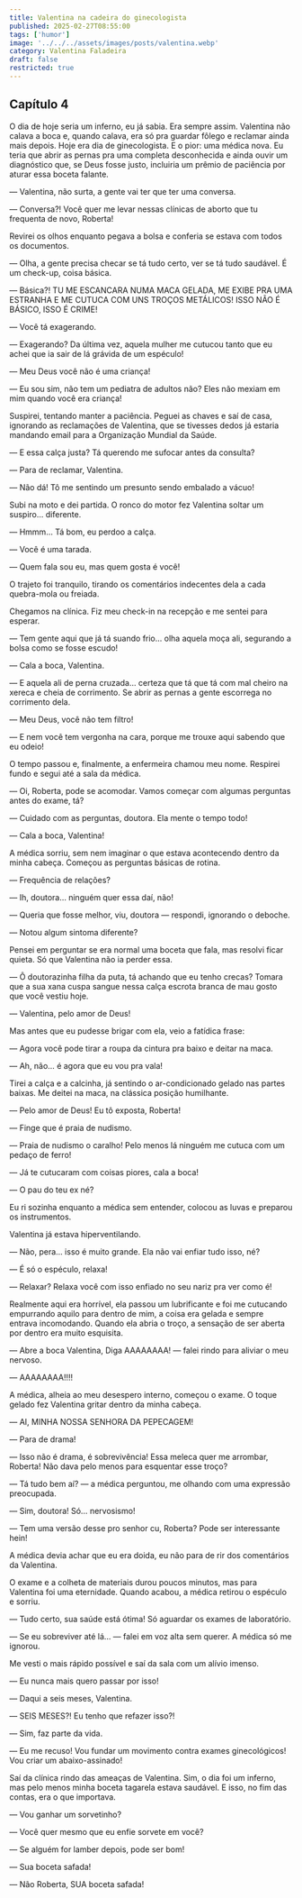 ```yaml
---
title: Valentina na cadeira do ginecologista
published: 2025-02-27T08:55:00
tags: ['humor']
image: '../../../assets/images/posts/valentina.webp'
category: Valentina Faladeira
draft: false
restricted: true
---
```


## Capítulo 4

O dia de hoje seria um inferno, eu já sabia. Era sempre assim. Valentina não calava a boca e, quando calava, era só pra guardar fôlego e reclamar ainda mais depois. Hoje era dia de ginecologista. E o pior: uma médica nova. Eu teria que abrir as pernas pra uma completa desconhecida e ainda ouvir um diagnóstico que, se Deus fosse justo, incluiria um prêmio de paciência por aturar essa boceta falante.

— Valentina, não surta, a gente vai ter que ter uma conversa.

— Conversa?! Você quer me levar nessas clínicas de aborto que tu frequenta de novo, Roberta!

Revirei os olhos enquanto pegava a bolsa e conferia se estava com todos os documentos.

— Olha, a gente precisa checar se tá tudo certo, ver se tá tudo saudável. É um check-up, coisa básica.

— Básica?! TU ME ESCANCARA NUMA MACA GELADA, ME EXIBE PRA UMA ESTRANHA E ME CUTUCA COM UNS TROÇOS METÁLICOS! ISSO NÃO É BÁSICO, ISSO É CRIME!

— Você tá exagerando.

— Exagerando? Da última vez, aquela mulher me cutucou tanto que eu achei que ia sair de lá grávida de um espéculo!

— Meu Deus você não é uma criança!

— Eu sou sim, não tem um pediatra de adultos não? Eles não mexiam em mim quando você era criança!

Suspirei, tentando manter a paciência. Peguei as chaves e saí de casa, ignorando as reclamações de Valentina, que se tivesses dedos já estaria mandando email para a Organização Mundial da Saúde.

— E essa calça justa? Tá querendo me sufocar antes da consulta?

— Para de reclamar, Valentina.

— Não dá! Tô me sentindo um presunto sendo embalado a vácuo!

Subi na moto e dei partida. O ronco do motor fez Valentina soltar um suspiro… diferente.

— Hmmm… Tá bom, eu perdoo a calça.

— Você é uma tarada.

— Quem fala sou eu, mas quem gosta é você!

O trajeto foi tranquilo, tirando os comentários indecentes dela a cada quebra-mola ou freiada.

Chegamos na clínica. Fiz meu check-in na recepção e me sentei para esperar.

— Tem gente aqui que já tá suando frio… olha aquela moça ali, segurando a bolsa como se fosse escudo!

— Cala a boca, Valentina.

— E aquela ali de perna cruzada… certeza que tá que tá com mal cheiro na xereca e cheia de corrimento. Se abrir as pernas a gente escorrega no corrimento dela.

— Meu Deus, você não tem filtro!

— E nem você tem vergonha na cara, porque me trouxe aqui sabendo que eu odeio!

O tempo passou e, finalmente, a enfermeira chamou meu nome. Respirei fundo e segui até a sala da médica.

— Oi, Roberta, pode se acomodar. Vamos começar com algumas perguntas antes do exame, tá?

— Cuidado com as perguntas, doutora. Ela mente o tempo todo!

— Cala a boca, Valentina!

A médica sorriu, sem nem imaginar o que estava acontecendo dentro da minha cabeça. Começou as perguntas básicas de rotina.

— Frequência de relações?

— Ih, doutora… ninguém quer essa daí, não!

— Queria que fosse melhor, viu, doutora — respondi, ignorando o deboche.

— Notou algum sintoma diferente?

Pensei em perguntar se era normal uma boceta que fala, mas resolvi ficar quieta. Só que Valentina não ia perder essa.

— Ô doutorazinha filha da puta, tá achando que eu tenho crecas? Tomara que a sua xana cuspa sangue nessa calça escrota branca de mau gosto que você vestiu hoje.

— Valentina, pelo amor de Deus!

Mas antes que eu pudesse brigar com ela, veio a fatídica frase:

— Agora você pode tirar a roupa da cintura pra baixo e deitar na maca.

— Ah, não… é agora que eu vou pra vala!

Tirei a calça e a calcinha, já sentindo o ar-condicionado gelado nas partes baixas. Me deitei na maca, na clássica posição humilhante.

— Pelo amor de Deus! Eu tô exposta, Roberta!

— Finge que é praia de nudismo.

— Praia de nudismo o caralho! Pelo menos lá ninguém me cutuca com um pedaço de ferro!

— Já te cutucaram com coisas piores, cala a boca!

— O pau do teu ex né?

Eu ri sozinha enquanto a médica sem entender, colocou as luvas e preparou os instrumentos.

Valentina já estava hiperventilando.

— Não, pera… isso é muito grande. Ela não vai enfiar tudo isso, né?

— É só o espéculo, relaxa!

— Relaxar? Relaxa você com isso enfiado no seu nariz pra ver como é!

Realmente aqui era horrível, ela passou um lubrificante e foi me cutucando empurrando aquilo para dentro de mim, a coisa era gelada e sempre entrava incomodando. Quando ela abria o troço, a sensação de ser aberta por dentro era muito esquisita.

— Abre a boca Valentina, Diga AAAAAAAA! — falei rindo para aliviar o meu nervoso.

— AAAAAAAA!!!!

A médica, alheia ao meu desespero interno, começou o exame. O toque gelado fez Valentina gritar dentro da minha cabeça.

— AI, MINHA NOSSA SENHORA DA PEPECAGEM!

— Para de drama!

— Isso não é drama, é sobrevivência! Essa meleca quer me arrombar, Roberta! Não dava pelo menos para esquentar esse troço?

— Tá tudo bem aí? — a médica perguntou, me olhando com uma expressão preocupada.

— Sim, doutora! Só… nervosismo!

— Tem uma versão desse pro senhor cu, Roberta? Pode ser interessante hein!

A médica devia achar que eu era doida, eu não para de rir dos comentários da Valentina.

O exame e a colheta de materiais durou poucos minutos, mas para Valentina foi uma eternidade. Quando acabou, a médica retirou o espéculo e sorriu.

— Tudo certo, sua saúde está ótima! Só aguardar os exames de laboratório.

— Se eu sobreviver até lá… — falei em voz alta sem querer. A médica só me ignorou.

Me vesti o mais rápido possível e saí da sala com um alívio imenso.

— Eu nunca mais quero passar por isso!

— Daqui a seis meses, Valentina.

— SEIS MESES?! Eu tenho que refazer isso?!

— Sim, faz parte da vida.

— Eu me recuso! Vou fundar um movimento contra exames ginecológicos! Vou criar um abaixo-assinado!

Saí da clínica rindo das ameaças de Valentina. Sim, o dia foi um inferno, mas pelo menos minha boceta tagarela estava saudável. E isso, no fim das contas, era o que importava.

— Vou ganhar um sorvetinho?

— Você quer mesmo que eu enfie sorvete em você?

— Se alguém for lamber depois, pode ser bom!

— Sua boceta safada!

— Não Roberta, SUA boceta safada!